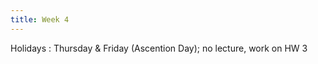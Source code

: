 ```yaml
---
title: Week 4
---
```


<!-- <a href="" target="_blank">link</a> -->

Holidays
: Thursday & Friday (Ascention Day); no lecture, work on HW 3
